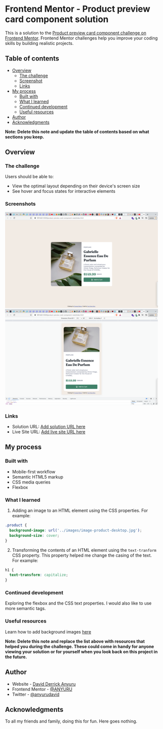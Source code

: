 # Frontend Mentor - Product preview card component solution

This is a solution to the [Product preview card component challenge on Frontend Mentor](https://www.frontendmentor.io/challenges/product-preview-card-component-GO7UmttRfa). Frontend Mentor challenges help you improve your coding skills by building realistic projects. 

## Table of contents

- [Overview](#overview)
  - [The challenge](#the-challenge)
  - [Screenshot](#screenshots)
  - [Links](#links)
- [My process](#my-process)
  - [Built with](#built-with)
  - [What I learned](#what-i-learned)
  - [Continued development](#continued-development)
  - [Useful resources](#useful-resources)
- [Author](#author)
- [Acknowledgments](#acknowledgments)

**Note: Delete this note and update the table of contents based on what sections you keep.**

## Overview

### The challenge

Users should be able to:

- View the optimal layout depending on their device's screen size
- See hover and focus states for interactive elements

### Screenshots

![Desktop preview](./desktop_screenshot.png)
![Mobile preview](./mobile_screenshot.png)

### Links

- Solution URL: [Add solution URL here](https://your-solution-url.com)
- Live Site URL: [Add live site URL here](https://your-live-site-url.com)

## My process

### Built with

- Mobile-first workflow
- Semantic HTML5 markup
- CSS media queries
- Flexbox

### What I learned

1. Adding an image to an HTML element using the CSS properties. 
  For example: 
```CSS
.product {
  background-image: url('../images/image-product-desktop.jpg');
  background-size: cover;
}
```

2. Transforming the contents of an HTML element using the `text-tranform` CSS property. This property helped me change the casing of the text.
For example:
```CSS
h1 {
  text-transform: capitalize;
}
```


### Continued development

Exploring the flexbox and the CSS text properties. I would also like to use more semantic tags. 


### Useful resources

Learn how to add background images [here](https://www.youtube.com/watch?v=zHZRFwWQt2w)

**Note: Delete this note and replace the list above with resources that helped you during the challenge. These could come in handy for anyone viewing your solution or for yourself when you look back on this project in the future.**

## Author

- Website - [David Derrick Anyuru](https://anyuru.github.io/)
- Frontend Mentor - [@ANYURU](https://www.frontendmentor.io/profile/ANYURU)
- Twitter - [@anyurudavid](https://twitter.com/anyurudavid)


## Acknowledgments
To all my friends and family, doing this for fun. Here goes nothing.

